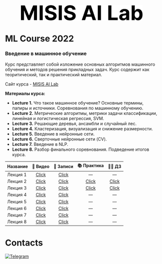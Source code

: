 <p align="center">
    <br>
    <a href="https://misisailab.github.io/">
    <img src="img/MISISAILab.png" width="400"/>
    </a>
    <br>
<p>
<h1>ML Course 2022</h1>
<h3>Введение в машинное обучение</h3>
Курс представляет собой изложение основных алгоритмов машинного обучения и методов решения прикладных задач. Курс содержит как теоритический, так и практический материал.

Сайт курса  - [MISIS AI Lab](https://misisailab.github.io/docs/)

<b>Материалы курса:</b>
<!-- [📄 Записи](./MATERIALS/Lecture_1/lecture1-misisailab.pdf)  -->
<ul>
    <li><b>Lecture 1.</b> Что такое машинное обучение? Основные термины, папиры и источники. Соревнования по машинному обучению.  <br>
    </li>
    <li><b>Lecture 2.</b> Метрические алгоритмы, метрики задачи классификации, линейная и логистическая регрессия, SVM. <br>
    </li>
    <li><b>Lecture 3.</b> Решающие деревья, ансамбли и случайный лес. <br>
    </li>
    <li><b>Lecture 4.</b> Кластеризация, визуализация и снижение размерности. <br></li>
    <li><b>Lecture 5.</b> Введение в нейронные сети. <br></li>
    <li><b>Lecture 6.</b> Сверточные нейронные сети (CV). <br></li>
    <li><b>Lecture 7.</b> Введение в NLP. <br></li>
    <li><b>Lecture 8.</b> Разбор финального соревнования. Подведение итогов курса. <br></li>
</ul>

<p></p>

|  Название  |  📼 Видео |  📝 Записи  |📚 Практика|🧑‍💻 ДЗ|
|------------|------------|-------------|-------------|-------------|
| Лекция 1   |<div align="center"><a align="center" href="https://drive.google.com/file/d/1cuyt3deAnL8jWqNuCMNMQjbom5CivphH/view?usp=sharing">Click</a></div>|<div align="center"><a align="center" href="./MATERIALS/Lecture_1/lecture1-misisailab.pdf">Click</a></div>|<div align="center">—</div>|<div align="center">—</div>|
| Лекция 2   | <div align="center"><a align="center" href="https://drive.google.com/file/d/1_tHdRpz8n0FUAfKyf1rN_Vs_Re-G8FnV/view?usp=sharing">Click</a></div>|<div align="center"><a align="center" href="./MATERIALS/Lecture_2/lecture2-misisailab.pdf">Click</a></div>|<div align="center"><a href="./MATERIALS/Lecture_2/seminar2.ipynb">Click</a></div>|<div align="center"><a href="./MATERIALS/Lecture_2/homework2.ipynb">Click</a></div>|
| Лекция 3   | <div align="center"><a href="https://drive.google.com/file/d/1_6YoHDvK7P-NBoJ_G30CfrlR0fUr2T08/view?usp=share_link">Click</a><div>|<div align="center"><a align="center" href="./MATERIALS/Lecture_3/lecture3-misisailab.pdf">Click</a></div>|<div align="center"><a href="./MATERIALS/Lecture_3/seminar3.ipynb">Click</a></div>|<div align="center"> <a href="./MATERIALS/Lecture_3/homework3.ipynb">Click</a></div>|
| Лекция 4   |<div align="center"><a href="https://drive.google.com/file/d/1JniTB9z1k-l0rTgxcsYJOQY9KmS5RUK-/view?usp=share_link">Click</a><div>|<div align="center"><a align="center" href="https://drive.google.com/file/d/1TUDeWLsJJPnEkk_2P-wI25k5UQ6oXvot/view?usp=share_link">Click</a></div>|<div align="center">—</div>|<div align="center">—</div>|
|Лекция 5| <div align="center"><a href="https://drive.google.com/file/d/1E4539n_0XMkCkY2bFSIOvxH8pHlogQ3T/view?usp=share_link">Click</a><div>|<div align="center"><a align="center" href="https://drive.google.com/file/d/1H1gBehITfPye4W_Lzf5ZNYDSglKJ-RNl/view?usp=share_link">Click</a></div>|<div align="center">—</div>|<div align="center">—</div>|
|Лекция 6| <div align="center"><a href="https://drive.google.com/file/d/1VEX4e6FTAmUGty8RXnCcfwCr499FEJaG/view?usp=share_link">Click</a><div>|<div align="center"><a align="center" href="https://drive.google.com/file/d/1nzf4cReEx0L6PVYv-B_2CT_NoZOIF-pj/view?usp=share_link">Click</a></div>|<div align="center">—</div>|<div align="center">—</div>|
|Лекция 7| <div align="center"><a href="https://drive.google.com/file/d/14d2DMJP-LUZTqrGN5TIG6dyX1oW1xHmZ/view?usp=share_link">Click</a><div>|<div align="center"><a align="center" href="https://drive.google.com/file/d/1LR25YyqvE9bYTqqYkbNbKTCxbueM0krr/view?usp=share_link">Click</a></div>|<div align="center">—</div>|<div align="center">—</div>|
|Лекция 8| <div align="center"><a href="https://drive.google.com/file/d/1bBFMURRbA5tJPiGG5A50Rgkef-fK2nM5/view?usp=share_link">Click</a><div>|<div align="center"><a align="center" href="None">Click</a></div>|<div align="center">—</div>|<div align="center">—</div>|

<h1>Contacts</h1>

<a href="https://t.me/+JuVvTYm2i9pjYjg6">![Telegram](https://img.shields.io/badge/Telegram-2CA5E0?style=for-the-badge&logo=telegram&logoColor=white)</a>
